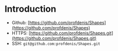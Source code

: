 # Introduction

- Github: [https://github.com/profdenis/Shapes](https://github.com/profdenis/Shapes)
- HTTPS: [https://github.com/profdenis/Shapes.git](https://github.com/profdenis/Shapes.git)
- SSH: `git@github.com:profdenis/Shapes.git`


